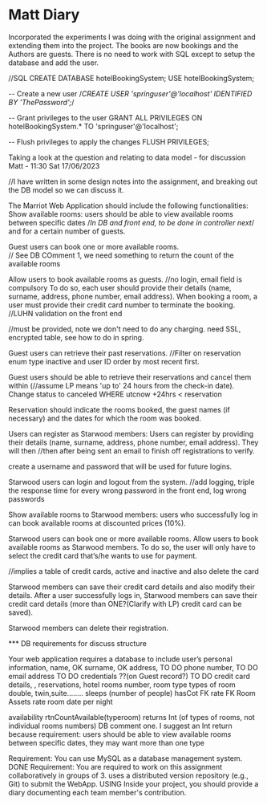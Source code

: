 # Matt Diary

Incorporated the experiments I was doing with the original assignment and extending them into
the project. The books are now bookings and the Authors are guests. There is no need to work with SQL except to
setup the database and add the user.

//SQL
CREATE DATABASE hotelBookingSystem;
USE hotelBookingSystem;

-- Create a new user
/*CREATE USER 'springuser'@'localhost' IDENTIFIED BY 'ThePassword';*/

-- Grant privileges to the user
GRANT ALL PRIVILEGES ON hotelBookingSystem.* TO 'springuser'@'localhost';

-- Flush privileges to apply the changes
FLUSH PRIVILEGES;


Taking a look at the question and relating to data model - for discussion
Matt - 11:30 Sat 17/06/2023

//I have written in some design notes into the assignment, and breaking out the DB model so we can discuss it.

The Marriot Web Application should include the following functionalities:
Show available rooms: users should be able to view available rooms 
between specific dates   /*In DB and front end, to be done in  controller next*/
and for a certain number of guests.

Guest users can book one or more available rooms.  
// See DB COmment 1, we need something to return the count of the available rooms

Allow users to book available rooms as guests. 
//no login, email field is compulsory
To do so, each user should provide their details (name, surname, address, phone number, email address). When booking a room, a user must provide their credit card number to terminate the booking.
//LUHN validation on the front end


//must be provided, note we don't need to do any charging. need SSL, encrypted table, see how to do in spring.

Guest users can retrieve their past reservations. 
//Filter on reservation enum type inactive and user ID order by most recent first.

Guest users should be able to retrieve their reservations and cancel them within (//assume LP means 'up to' 24 hours from the check-in date). 
Change status to canceled WHERE utcnow +24hrs < reservation

Reservation should indicate the rooms booked, the guest names (if necessary) and the dates for which the room was booked.

Users can register as Starwood members: Users can register by providing their details (name, surname, address, phone number, email address). They will then
//then after being sent an email to finish off registrations to verify.

create a username and password that will be used for future logins.

Starwood users can login and logout from the system.
//add logging, triple the response time for every wrong password in the front end, log wrong passwords

Show available rooms to Starwood members:  users who successfully log in can book available rooms at discounted prices (10%).

Starwood users can book one or more available rooms. Allow users to book available rooms as Starwood members. To do so, the user will only have to select the credit card that’s/he wants to use for payment.

//implies a table of credit cards, active and inactive and also delete the card

Starwood members can save their credit card details and also modify their details. After a user successfully logs in, Starwood members can save their credit card details (more than ONE?(Clarify with LP) credit card can be saved).

Starwood members can delete their registration.

*** DB requirements for discuss structure

Your web application requires a database
to include user’s 
personal information,
       name, OK
       surname, OK
       address, TO DO
       phone number, TO DO
       email address TO DO
       credentials ??(on Guest record?) TO DO
credit card details, , 
reservations, 
hotel rooms
    number, room type
types of room
    double, twin,suite........
    sleeps (number of people)
    hasCot
    FK rate
    FK Room Assets
rate 
    room date per night

availability 
    rtnCountAvailable(typeroom) returns Int
(of types of rooms, not individual rooms numbers) DB comment one. I suggest an Int return because
        requirement:
        users should be able to view available room*s*
        between specific dates, they may want more than one type
      
Requirement: You can use MySQL as a database management system. DONE
Requirement: You are required to work on this assignment collaboratively in groups of 3.
uses a distributed version repository (e.g., Git) to submit the WebApp. USING
Inside your project, you should provide a diary documenting each team member's contribution.


